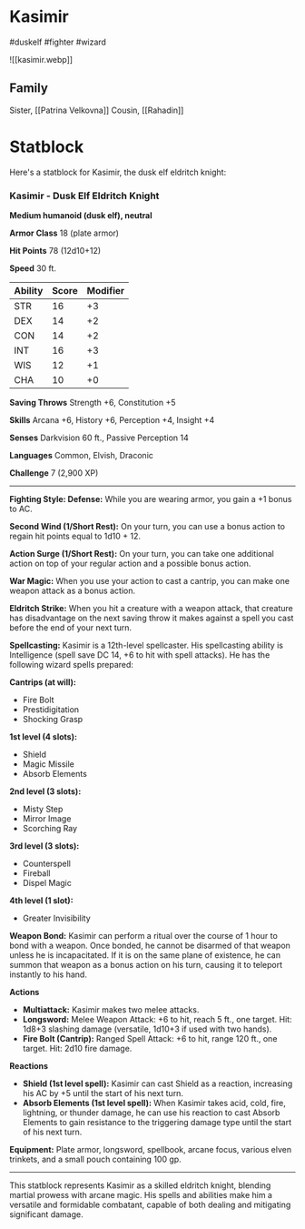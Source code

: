 # Kasimir
#duskelf #fighter #wizard 

![[kasimir.webp]]
## Family
Sister, [[Patrina Velkovna]]
Cousin, [[Rahadin]]
# Statblock
Here's a statblock for Kasimir, the dusk elf eldritch knight:

### Kasimir - Dusk Elf Eldritch Knight

**Medium humanoid (dusk elf), neutral**

**Armor Class** 18 (plate armor)

**Hit Points** 78 (12d10+12)

**Speed** 30 ft.

| Ability | Score | Modifier |
|---------|-------|----------|
| STR     | 16    | +3       |
| DEX     | 14    | +2       |
| CON     | 14    | +2       |
| INT     | 16    | +3       |
| WIS     | 12    | +1       |
| CHA     | 10    | +0       |

**Saving Throws** Strength +6, Constitution +5

**Skills** Arcana +6, History +6, Perception +4, Insight +4

**Senses** Darkvision 60 ft., Passive Perception 14

**Languages** Common, Elvish, Draconic

**Challenge** 7 (2,900 XP)

---

**Fighting Style: Defense:** While you are wearing armor, you gain a +1 bonus to AC.

**Second Wind (1/Short Rest):** On your turn, you can use a bonus action to regain hit points equal to 1d10 + 12.

**Action Surge (1/Short Rest):** On your turn, you can take one additional action on top of your regular action and a possible bonus action.

**War Magic:** When you use your action to cast a cantrip, you can make one weapon attack as a bonus action.

**Eldritch Strike:** When you hit a creature with a weapon attack, that creature has disadvantage on the next saving throw it makes against a spell you cast before the end of your next turn.

**Spellcasting:** Kasimir is a 12th-level spellcaster. His spellcasting ability is Intelligence (spell save DC 14, +6 to hit with spell attacks). He has the following wizard spells prepared:

**Cantrips (at will):**
- Fire Bolt
- Prestidigitation
- Shocking Grasp

**1st level (4 slots):**
- Shield
- Magic Missile
- Absorb Elements

**2nd level (3 slots):**
- Misty Step
- Mirror Image
- Scorching Ray

**3rd level (3 slots):**
- Counterspell
- Fireball
- Dispel Magic

**4th level (1 slot):**
- Greater Invisibility

**Weapon Bond:** Kasimir can perform a ritual over the course of 1 hour to bond with a weapon. Once bonded, he cannot be disarmed of that weapon unless he is incapacitated. If it is on the same plane of existence, he can summon that weapon as a bonus action on his turn, causing it to teleport instantly to his hand.

**Actions**

- **Multiattack:** Kasimir makes two melee attacks.
- **Longsword:** Melee Weapon Attack: +6 to hit, reach 5 ft., one target. Hit: 1d8+3 slashing damage (versatile, 1d10+3 if used with two hands).
- **Fire Bolt (Cantrip):** Ranged Spell Attack: +6 to hit, range 120 ft., one target. Hit: 2d10 fire damage.

**Reactions**

- **Shield (1st level spell):** Kasimir can cast Shield as a reaction, increasing his AC by +5 until the start of his next turn.
- **Absorb Elements (1st level spell):** When Kasimir takes acid, cold, fire, lightning, or thunder damage, he can use his reaction to cast Absorb Elements to gain resistance to the triggering damage type until the start of his next turn.

**Equipment:** Plate armor, longsword, spellbook, arcane focus, various elven trinkets, and a small pouch containing 100 gp.

---

This statblock represents Kasimir as a skilled eldritch knight, blending martial prowess with arcane magic. His spells and abilities make him a versatile and formidable combatant, capable of both dealing and mitigating significant damage.